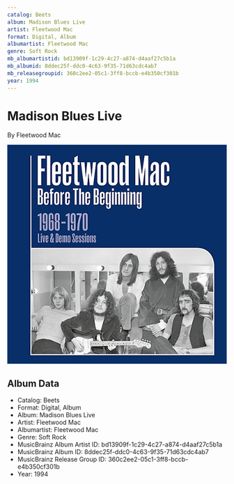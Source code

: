 ```yaml
---
catalog: Beets
album: Madison Blues Live
artist: Fleetwood Mac
format: Digital, Album
albumartist: Fleetwood Mac
genre: Soft Rock
mb_albumartistid: bd13909f-1c29-4c27-a874-d4aaf27c5b1a
mb_albumid: 8ddec25f-ddc0-4c63-9f35-71d63cdc4ab7
mb_releasegroupid: 360c2ee2-05c1-3ff8-bccb-e4b350cf301b
year: 1994
---
```


# Madison Blues Live

By Fleetwood Mac

![](../../assets/beetscovers/Fleetwood_Mac-Madison_Blues_Live.jpg)

## Album Data

- Catalog: Beets
- Format: Digital, Album
- Album: Madison Blues Live
- Artist: Fleetwood Mac
- Albumartist: Fleetwood Mac
- Genre: Soft Rock
- MusicBrainz Album Artist ID: bd13909f-1c29-4c27-a874-d4aaf27c5b1a
- MusicBrainz Album ID: 8ddec25f-ddc0-4c63-9f35-71d63cdc4ab7
- MusicBrainz Release Group ID: 360c2ee2-05c1-3ff8-bccb-e4b350cf301b
- Year: 1994

